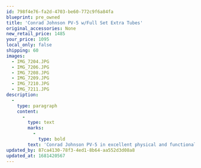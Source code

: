 ```yaml
---
id: 798f4e76-fa2d-4703-be60-772c9f6a84fa
blueprint: pre_owned
title: 'Conrad Johnson PV-5 w/Full Set Extra Tubes'
original_accessories: None
new_retail_price: 1485
your_price: 1095
local_only: false
shipping: 60
images:
  - IMG_7204.JPG
  - IMG_7206.JPG
  - IMG_7208.JPG
  - IMG_7209.JPG
  - IMG_7210.JPG
  - IMG_7211.JPG
description:
  -
    type: paragraph
    content:
      -
        type: text
        marks:
          -
            type: bold
        text: 'Conrad Johnson PV-5 in excellent physical and functional condition. Unit has a spare set of Mullard/Sovtek tubes and has had a relay installed to eliminate turn on/off thumps. Classic model and superb sound!'
updated_by: 87ca4130-78f3-4ed1-8b64-aa552d3d08a8
updated_at: 1681420567
---
```

